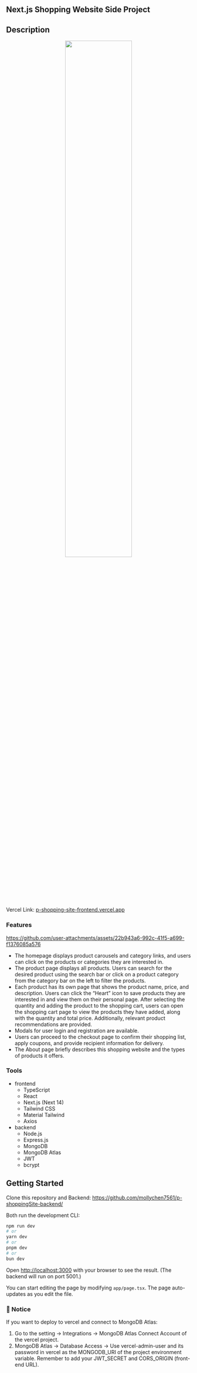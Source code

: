 ## Next.js Shopping Website Side Project

## Description
<center><img src="https://github.com/user-attachments/assets/245ba455-630f-44a8-8f63-a2bb1cb2a2f1" width="60%"/></center>




Vercel Link: [p-shopping-site-frontend.vercel.app](https://p-shopping-site-frontend.vercel.app/)

### Features

https://github.com/user-attachments/assets/22b943a6-992c-41f5-a699-f1376085a576

- The homepage displays product carousels and category links, and users can click on the products or categories they are interested in.
- The product page displays all products. Users can search for the desired product using the search bar or click on a product category from the category bar on the left to filter the products.
- Each product has its own page that shows the product name, price, and description. Users can click the “Heart” icon to save products they are interested in and view them on their personal page. After selecting the quantity and adding the product to the shopping cart, users can open the shopping cart page to view the products they have added, along with the quantity and total price. Additionally, relevant product recommendations are provided.
- Modals for user login and registration are available.
- Users can proceed to the checkout page to confirm their shopping list, apply coupons, and provide recipient information for delivery.
- The About page briefly describes this shopping website and the types of products it offers.

### Tools

- frontend
  - TypeScript
  - React
  - Next.js (Next 14)
  - Tailwind CSS
  - Material Tailwind
  - Axios
- backend
  - Node.js  
  - Express.js
  - MongoDB
  - MongoDB Atlas
  - JWT
  - bcrypt 

## Getting Started

Clone this repository and Backend: https://github.com/mollychen7561/p-shoppingSite-backend/

Both run the development CLI:

```bash
npm run dev
# or
yarn dev
# or
pnpm dev
# or
bun dev
```

Open [http://localhost:3000](http://localhost:3000) with your browser to see the result.
(The backend will run on port 5001.)

You can start editing the page by modifying `app/page.tsx`. The page auto-updates as you edit the file.

### 📌 Notice
If you want to deploy to vercel and connect to MongoDB Atlas:
1. Go to the setting -> Integrations -> MongoDB Atlas Connect Account of the vercel project.
2. MongoDB Atlas -> Database Access -> Use vercel-admin-user and its password in vercel as the MONGODB_URI of the project environment variable. Remember to add your JWT_SECRET and CORS_ORIGIN (front-end URL).


